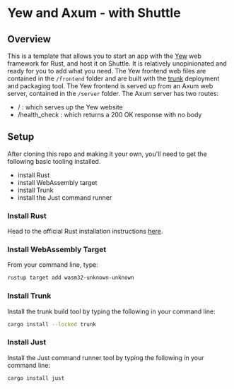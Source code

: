 # Yew and Axum - with Shuttle

## Overview
This is a template that allows you to start an app with the [Yew](https://yew.rs) web framework for Rust, and host it on Shuttle. It is relatively unopinionated and ready for you to add what you need. The Yew frontend web files are contained in the `/frontend` folder and are built with the [trunk](https://trunkrs.dev) deployment and packaging tool. The Yew frontend is served up from an Axum web server, contained in the `/server` folder.  The Axum server has two routes:

- / : which serves up the Yew website
- /health_check : which returns a 200 OK response with no body

## Setup
After cloning this repo and making it your own, you'll need to get the following basic tooling installed.

- install Rust
- install WebAssembly target
- install Trunk
- install the Just command runner

### Install Rust
Head to the official Rust installation instructions [here](https://www.rust-lang.org/tools/install).

### Install WebAssembly Target
From your command line, type:
```bash
rustup target add wasm32-unknown-unknown
```

### Install Trunk
Install the trunk build tool by typing the following in your command line:
```bash
cargo install --locked trunk
```

### Install Just
Install the Just command runner tool by typing the following in your command line:
```bash
cargo install just
```






